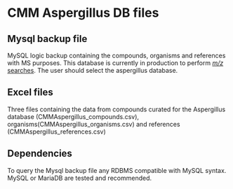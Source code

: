 # CMM Aspergillus DB files
## Mysql backup file
MySQL logic backup containing the compounds, organisms and references with MS purposes. This database is currently in production to perform [*m/z* searches](http://ceumass.eps.uspceu.es/batch_advanced_search.xhtml). The user should select the aspergillus database. 

## Excel files
Three files containing the data from compounds curated for the Aspergillus database (CMMAspergillus_compounds.csv), organisms(CMMAspergillus_organisms.csv) and references (CMMAspergillus_references.csv)

## Dependencies 
To query the Mysql backup file any RDBMS compatible with MySQL syntax. MySQL or MariaDB are tested and recommended.


